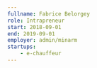 ```yaml
---
fullname: Fabrice Belorgey
role: Intrapreneur
start: 2018-09-01
end: 2019-09-01
employer: admin/minarm
startups:
    - e-chauffeur
---
```

